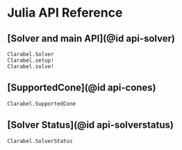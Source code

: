 # Julia API Reference

## [Solver and main API](@id api-solver)

```@docs
Clarabel.Solver
Clarabel.setup!
Clarabel.solve!
```

## [SupportedCone](@id api-cones)

```@docs
Clarabel.SupportedCone
```

## [Solver Status](@id api-solverstatus)

```@docs
Clarabel.SolverStatus
```
